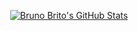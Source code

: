 <p align="center">
  <a href="https://awesome-github-stats.azurewebsites.net/user-stats/rzc0d3r?cardType=level&theme=tokyonight&preferLogin=true">
    <img alt="Bruno Brito's GitHub Stats" src="https://awesome-github-stats.azurewebsites.net/user-stats/rzc0d3r?cardType=github&theme=tokyonight&preferLogin=true" />
  </a>
</p>
